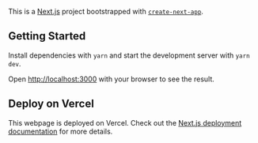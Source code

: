 This is a [Next.js](https://nextjs.org/) project bootstrapped with [`create-next-app`](https://github.com/vercel/next.js/tree/canary/packages/create-next-app).

## Getting Started

Install dependencies with `yarn` and start the development server with `yarn dev`.

Open [http://localhost:3000](http://localhost:3000) with your browser to see the result.

## Deploy on Vercel

This webpage is deployed on Vercel. Check out the [Next.js deployment documentation](https://nextjs.org/docs/deployment) for more details.
